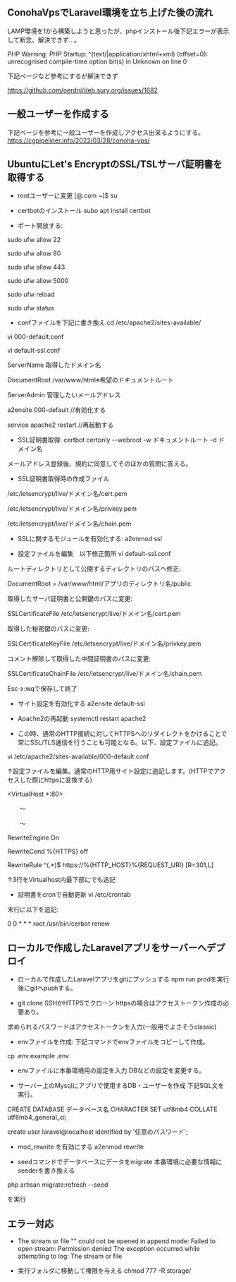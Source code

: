 ## ConohaVpsでLaravel環境を立ち上げた後の流れ
LAMP環境を1から構築しようと思ったが、phpインストール後下記エラーが表示して断念、解決できず...。

PHP Warning: PHP Startup: ^(text/|application/xhtml\+xml) (offset=0): unrecognised compile-time option bit(s) in Unknown on line 0

下記ページなど参考にするが解決できず

https://github.com/oerdnj/deb.sury.org/issues/1682

## 一般ユーザーを作成する
下記ページを参考に一般ユーザーを作成しアクセス出来るようにする。
https://cgpipeliner.info/2022/03/28/conoha-vps/

## UbuntuにLet's EncryptのSSL/TSLサーバ証明書を取得する
- rootユーザーに変更
[@.com ~]$ su

- certbotのインストール
subo apt install certbot

- ポート開放する:

sudo ufw allow 22

sudo ufw allow 80

sudo ufw allow 443

sudo ufw allow 5000

sudo ufw reload

sudo ufw status

- confファイルを下記に書き換え
cd /etc/apache2/sites-available/

vi 000-default.conf 

vi default-ssl.conf

ServerName 取得したドメイン名

DocumentRoot /var/www/html※希望のドキュメントルート

ServerAdmin 管理したいメールアドレス

a2ensite 000-default //有効化する

service apache2 restart //再起動する

- SSL証明書取得:
certbot certonly --webroot -w ドキュメントルート -d ドメイン名

メールアドレス登録後、規約に同意してそのほかの質問に答える。

- SSL証明書取得時の作成ファイル

/etc/letsencrypt/live/ドメイン名/cert.pem

/etc/letsencrypt/live/ドメイン名/privkey.pem

/etc/letsencrypt/live/ドメイン名/chain.pem

- SSLに関するモジュールを有効化する:
a2enmod ssl

- 設定ファイルを編集　以下修正箇所
vi default-ssl.conf

ルートディレクトリとして公開するディレクトリのパスへ修正:

DocumentRoot = /var/www/html/アプリのディレクトリ名/public

取得したサーバ証明書と公開鍵のパスに変更:

SSLCertificateFile      /etc/letsencrypt/live/ドメイン名/cert.pem

取得した秘密鍵のパスに変更:

SSLCertificateKeyFile   /etc/letsencrypt/live/ドメイン名/privkey.pem

コメント解除して取得した中間証明書のパスに変更:

SSLCertificateChainFile /etc/letsencrypt/live/ドメイン名/chain.pem

Esc→:wqで保存して終了

- サイト設定を有効化する
a2ensite default-ssl

- Apache2の再起動
systemctl restart apache2

- この時、通常のHTTP接続に対してHTTPSへのリダイレクトをかけることで常にSSL/TLS通信を行うことも可能となる。以下、設定ファイルに追記。

vi /etc/apache2/sites-available/000-default.conf

↑設定ファイルを編集。通常のHTTP用サイト設定に追記します。(HTTPでアクセスした際にhttpsに変換する)

<VirtualHost *:80>

　　～

　　～

RewriteEngine On

RewriteCond %{HTTPS} off

RewriteRule ^(.*)$ https://%{HTTP_HOST}%{REQUEST_URI} [R=301,L]

↑3行をVirtualhost内最下部にでも追記

</VirtualHost>

- 証明書をcronで自動更新
vi /etc/crontab

末行に以下を追記:

0 0 * * * root /usr/bin/cerbot renew

## ローカルで作成したLaravelアプリをサーバーへデプロイ
- ローカルで作成したLaravelアプリをgitにプッシュする
npm run prodを実行後にgitへpushする。

- git clone SSHかHTTPSでクローン
httpsの場合はアクセストークン作成の必要あり。

求められるパスワードはアクセストークンを入力(一般用でよさそうclassic)

- envファイルを作成:
下記コマンドでenvファイルをコピーして作成。

cp .env.example .env

- envファイルに本番環境用の設定を入力
DBなどの設定を変更する。

- サーバー上のMysqlにアプリで使用するDB・ユーザーを作成
下記SQL文を実行。

CREATE DATABASE データベース名 CHARACTER SET utf8mb4 COLLATE utf8mb4_general_ci;

create user laravel@localhost identified by '任意のパスワード';

- mod_rewrite を有効にする
a2enmod rewrite

- seedコマンドでデータベースにデータをmigrate
本番環境に必要な情報にseederを書き換える

php artisan migrate:refresh --seed

を実行

## エラー対応
- The stream or file "" could not be opened in append mode: Failed to open stream: Permission denied The exception occurred while attempting to log: The stream or file

- 実行フォルダに移動して権限を与える
chmod 777 -R storage/

